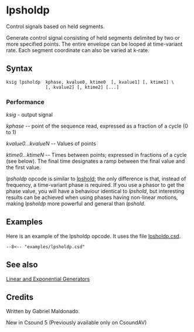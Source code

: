 <!--
id:lpsholdp
category:Signal Generators:Linear and Exponential Generators
-->
# lpsholdp
Control signals based on held segments.

Generate control signal consisting of held segments delimited by two or more specified points. The entire envelope can be looped at time-variant rate. Each segment coordinate can also be varied at k-rate.

## Syntax
```csound-orc
ksig lpsholdp  kphase, kvalue0, ktime0  [, kvalue1] [, ktime1] \
               [, kvalue2] [, ktime2] [...]
```

### Performance
_ksig_ - output signal

_kphase_ -- point of the sequence read, expressed as a fraction of a cycle (0 to 1)

_kvalue0...kvalueN_ -- Values of points

_ktime0...ktimeN_ -- Times between points; expressed in fractions of a cycle (see below). The final time designates a ramp between the final value and the first value.

_lpsholdp_ opcode is similar to [lpshold](../../opcodes/lpshold); the only difference is that, instead of frequency,  a time-variant phase is required. If you use a phasor to get the phase value, you will have a behaviour identical to _lpshold_, but interesting results can be achieved when using phases having non-linear motions, making _lpsholdp_ more powerful and general than _lpshold_.

## Examples
Here is an example of the lpsholdp opcode. It uses the file [lpsholdp.csd](../../examples/lpsholdp.csd).
``` csound-orc title="Example of the lpsholdp opcode." linenums="1"
--8<-- "examples/lpsholdp.csd"
```

## See also
[Linear and Exponential Generators](../../siggen/lineexp)

## Credits
Written by Gabriel Maldonado.

New in Csound 5 (Previously available only on CsoundAV)
